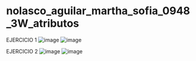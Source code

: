 # nolasco_aguilar_martha_sofia_0948_3W_atributos

EJERCICIO 1 
![image](https://github.com/user-attachments/assets/7da41c46-02d8-4f2f-9682-be84dbdfb78c)
![image](https://github.com/user-attachments/assets/e6a91bef-c10c-4e20-be11-19d735cf2b20)

EJERCICIO 2
![image](https://github.com/user-attachments/assets/8320ad7e-c05b-48bf-ab16-dd82030b8cd3)
![image](https://github.com/user-attachments/assets/3d2c7954-c8d7-4fc8-b656-6396e978a67f)



